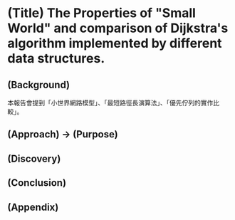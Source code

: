 # (Title) The Properties of "Small World" and comparison of Dijkstra's algorithm implemented by different data structures.

## (Background)

本報告會提到「小世界網路模型」、「最短路徑長演算法」、「優先佇列的實作比較」。


## (Approach) -> (Purpose)

## (Discovery)

## (Conclusion)

## (Appendix)

